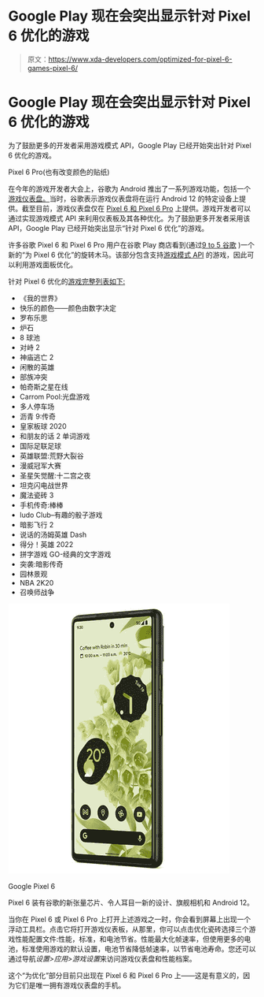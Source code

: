 # Google Play 现在会突出显示针对 Pixel 6 优化的游戏

> 原文：<https://www.xda-developers.com/optimized-for-pixel-6-games-pixel-6/>

# Google Play 现在会突出显示针对 Pixel 6 优化的游戏

为了鼓励更多的开发者采用游戏模式 API，Google Play 已经开始突出针对 Pixel 6 优化的游戏。

Pixel 6 Pro(也有改变颜色的贴纸)

在今年的游戏开发者大会上，谷歌为 Android 推出了一系列游戏功能，包括一个[游戏仪表盘。](https://www.xda-developers.com/android-12-game-dashboard-gaming-mode-apis/)当时，谷歌表示游戏仪表盘将在运行 Android 12 的特定设备上提供。截至目前，游戏仪表盘仅在 [Pixel 6 和 Pixel 6 Pro](https://www.xda-developers.com/google-pixel-6/) 上提供。游戏开发者可以通过实现游戏模式 API 来利用仪表板及其各种优化。为了鼓励更多开发者采用该 API，Google Play 已经开始突出显示“针对 Pixel 6 优化”的游戏。

许多谷歌 Pixel 6 和 Pixel 6 Pro 用户在谷歌 Play 商店看到(通过[9 to 5 谷歌](https://9to5google.com/2021/11/14/google-play-pixel-6-optimized-games/) )一个新的“为 Pixel 6 优化”的旋转木马。该部分包含支持[游戏模式 API](https://developer.android.com/games/gamemode/gamemode-api) 的游戏，因此可以利用游戏面板优化。

针对 Pixel 6 优化的[游戏完整列表如下:](https://www.xda-developers.com/first-games-to-support-android-12-game-mode/)

*   《我的世界》
*   快乐的颜色——颜色由数字决定
*   罗布乐思
*   炉石
*   8 球池
*   对峙 2
*   神庙逃亡 2
*   闲散的英雄
*   部族冲突
*   帕奇斯之星在线
*   Carrom Pool:光盘游戏
*   多人停车场
*   沥青 9:传奇
*   皇家板球 2020
*   和朋友的话 2 单词游戏
*   国际足联足球
*   英雄联盟:荒野大裂谷
*   漫威冠军大赛
*   圣星矢觉醒:十二宫之夜
*   坦克闪电战世界
*   魔法瓷砖 3
*   手机传奇:棒棒
*   ludo Club–有趣的骰子游戏
*   暗影飞行 2
*   说话的汤姆英雄 Dash
*   得分！英雄 2022
*   拼字游戏 GO-经典的文字游戏
*   突袭:暗影传奇
*   园林景观
*   NBA 2K20
*   召唤师战争

 <picture>![The Pixel 6 comes with Google's new Tensor chip, a modern design, and flagship cameras.](img/7343f77af84019bd24844d3d2e495f29.png)</picture> 

Google Pixel 6

Pixel 6 装有谷歌的新张量芯片、令人耳目一新的设计、旗舰相机和 Android 12。

当你在 Pixel 6 或 Pixel 6 Pro 上打开上述游戏之一时，你会看到屏幕上出现一个浮动工具栏。点击它将打开游戏仪表板，从那里，你可以点击优化瓷砖选择三个游戏性能配置文件:性能，标准，和电池节省。性能最大化帧速率，但使用更多的电池，标准使用游戏的默认设置，电池节省降低帧速率，以节省电池寿命。您还可以通过导航*设置>应用>游戏设置*来访问游戏仪表盘和性能档案。

这个“为<your device="">优化”部分目前只出现在 Pixel 6 和 Pixel 6 Pro 上——这是有意义的，因为它们是唯一拥有游戏仪表盘的手机。</your>